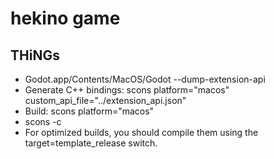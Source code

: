 # hekino game

## THiNGs
- Godot.app/Contents/MacOS/Godot --dump-extension-api
- Generate C++ bindings: scons platform="macos" custom_api_file="../extension_api.json"
- Build: scons platform="macos"
- scons -c
- For optimized builds, you should compile them using the target=template_release switch.